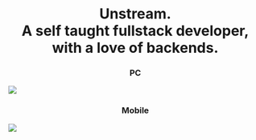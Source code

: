 <h1 align=center>Unstream.<br>A self taught fullstack developer, with a love of backends.</h1>

<p align="center">
  <h3 align=center>PC</h3>
<img src="https://raw.githubusercontent.com/wont-stream/wont-stream/main/lighthouse_results/website/desktop/pagespeed.svg"/>
  <h3 align=center>Mobile</h3>
<img src="https://raw.githubusercontent.com/wont-stream/wont-stream/main/lighthouse_results/website/mobile/pagespeed.svg"/>
</p>
